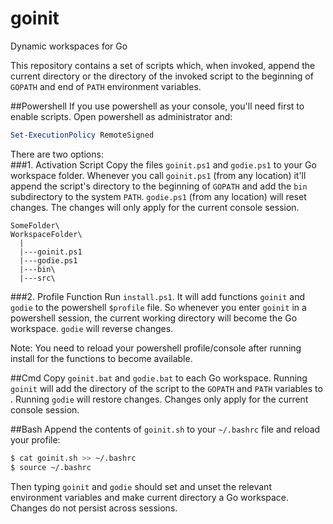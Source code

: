 # goinit
Dynamic workspaces for Go  

This repository contains a set of scripts which, when invoked, append the current directory or the
directory of the invoked script to the beginning of `GOPATH` and end of `PATH` environment variables.  

##Powershell
If you use powershell as your console, you'll need first to enable scripts. Open powershell as administrator and:
```powershell
Set-ExecutionPolicy RemoteSigned
```

There are two options:  
###1. Activation Script
Copy the files `goinit.ps1` and `godie.ps1` to your Go workspace folder. Whenever you call `goinit.ps1`
(from any location) it'll append the script's directory to the beginning of  `GOPATH` and add the `bin`
subdirectory to the system `PATH`.  `godie.ps1` (from any location) will reset changes. The changes will
only apply for the current console session.  
```
SomeFolder\
WorkspaceFolder\
  |
  |---goinit.ps1
  |---godie.ps1
  |---bin\
  |---src\
```

###2. Profile Function
Run `install.ps1`. It will add functions `goinit` and `godie` to the powershell `$profile` file. So
whenever you enter `goinit` in a powershell session, the current working directory will become the Go
workspace. `godie` will reverse changes.  

Note: You need to reload your powershell profile/console after running install for the functions to
become available.

##Cmd
Copy `goinit.bat` and `godie.bat` to each Go workspace. Running `goinit` will add the directory of the
script to the `GOPATH` and `PATH` variables to . Running `godie` will restore changes. Changes only apply
for the current console session.

##Bash
Append the contents of `goinit.sh` to your `~/.bashrc` file and reload your profile:  
```bash
$ cat goinit.sh >> ~/.bashrc
$ source ~/.bashrc
```
Then typing `goinit` and `godie` should set and unset the relevant environment variables and make current
directory a Go workspace. Changes do not persist across sessions.
